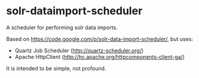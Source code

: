 solr-dataimport-scheduler
=========================

A scheduler for performing solr data imports.

Based on https://code.google.com/p/solr-data-import-scheduler/, but uses:
* Quartz Job Scheduler (http://quartz-scheduler.org/)
* Apache HttpClient (http://hc.apache.org/httpcomponents-client-ga/)

It is intended to be simple, not profound.
